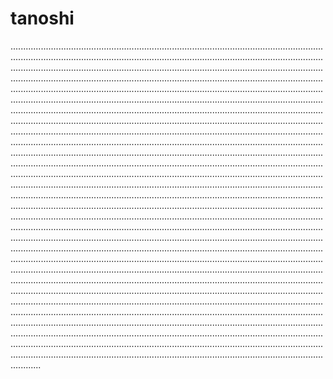# tanoshi

....................................................................................................................................................................................................................................................................................................................................................................................................................................................................................................................................................................................................................................................................................................................................................................................................................................................................................................................................................................................................................................................................................................................................................................................................................................................................................................................................................................................................................................................................................................................................................................................................................................................................................................................................................................................................................................................................................................................................................................................................................................................................................................................................................................................................................................................................................................................................................................................................................................................................................................................................................................................................................................................................................................................................................................................................................................................................................................................................................................................................................................................................................................................................................................................................................................................................................................................................................................................................................................................................................................................................................................................................................................................................................................................................................................................................................................................................................